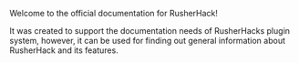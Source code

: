 Welcome to the official documentation for RusherHack!

It was created to support the documentation needs of
RusherHacks plugin system, however, it can be used for
finding out general information about RusherHack and its features.